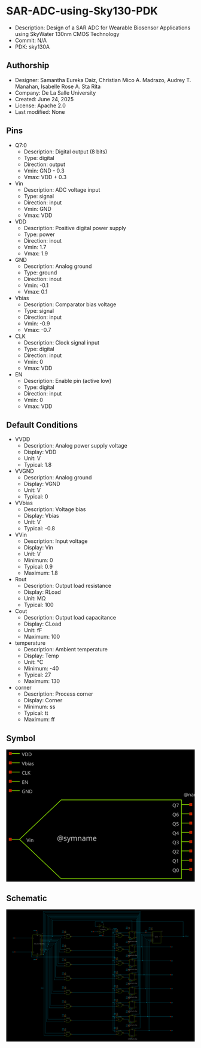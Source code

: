 # SAR-ADC-using-Sky130-PDK

- Description: Design of a SAR ADC for Wearable Biosensor Applications using SkyWater 130nm CMOS Technology
- Commit: N/A
- PDK: sky130A

## Authorship

- Designer: Samantha Eureka Daiz, Christian Mico A. Madrazo, Audrey T. Manahan, Isabelle Rose A. Sta Rita
- Company: De La Salle University
- Created: June 24, 2025
- License: Apache 2.0
- Last modified: None

## Pins

- Q7:0
  + Description: Digital output (8 bits)
  + Type: digital
  + Direction: output
  + Vmin: GND - 0.3
  + Vmax: VDD + 0.3
- Vin
  + Description: ADC voltage input
  + Type: signal
  + Direction: input
  + Vmin: GND
  + Vmax: VDD
- VDD
  + Description: Positive digital power supply
  + Type: power
  + Direction: inout
  + Vmin: 1.7
  + Vmax: 1.9
- GND
  + Description: Analog ground
  + Type: ground
  + Direction: inout
  + Vmin: -0.1
  + Vmax: 0.1
- Vbias
  + Description: Comparator bias voltage
  + Type: signal
  + Direction: input
  + Vmin: -0.9
  + Vmax: -0.7
- CLK
  + Description: Clock signal input
  + Type: digital
  + Direction: input
  + Vmin: 0
  + Vmax: VDD
- EN
  + Description: Enable pin (active low)
  + Type: digital
  + Direction: input
  + Vmin: 0
  + Vmax: VDD

## Default Conditions

- VVDD
  + Description: Analog power supply voltage
  + Display: VDD
  + Unit: V
  + Typical: 1.8
- VVGND
  + Description: Analog ground
  + Display: VGND
  + Unit: V
  + Typical: 0
- VVbias
  + Description: Voltage bias
  + Display: Vbias
  + Unit: V
  + Typical: -0.8
- VVin
  + Description: Input voltage
  + Display: Vin
  + Unit: V
  + Minimum: 0
  + Typical: 0.9
  + Maximum: 1.8
- Rout
  + Description: Output load resistance
  + Display: RLoad
  + Unit: MΩ
  + Typical: 100
- Cout
  + Description: Output load capacitance
  + Display: CLoad
  + Unit: fF
  + Maximum: 100
- temperature
  + Description: Ambient temperature
  + Display: Temp
  + Unit: °C
  + Minimum: -40
  + Typical: 27
  + Maximum: 130
- corner
  + Description: Process corner
  + Display: Corner
  + Minimum: ss
  + Typical: tt
  + Maximum: ff

## Symbol

![Symbol of SAR-ADC-using-Sky130-PDK](SAR-ADC-using-Sky130-PDK_symbol.svg)

## Schematic

![Schematic of SAR-ADC-using-Sky130-PDK](SAR-ADC-using-Sky130-PDK_schematic.svg)
